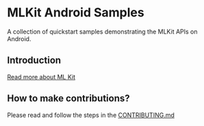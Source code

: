 # MLKit Android Samples

A collection of quickstart samples demonstrating the MLKit APIs on Android.

## Introduction
[Read more about ML Kit](developers.google.com/mlkit)

## How to make contributions?
Please read and follow the steps in the [CONTRIBUTING.md](CONTRIBUTING.md)
